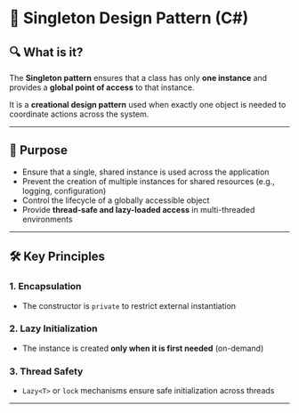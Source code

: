 # 🧩 Singleton Design Pattern (C#)

## 🔍 What is it?

The **Singleton pattern** ensures that a class has only **one instance** and provides a **global point of access** to that instance.

It is a **creational design pattern** used when exactly one object is needed to coordinate actions across the system.

---

## 🎯 Purpose

- Ensure that a single, shared instance is used across the application
- Prevent the creation of multiple instances for shared resources (e.g., logging, configuration)
- Control the lifecycle of a globally accessible object
- Provide **thread-safe and lazy-loaded access** in multi-threaded environments

---

## 🛠 Key Principles

### 1. **Encapsulation**
- The constructor is `private` to restrict external instantiation

### 2. **Lazy Initialization**
- The instance is created **only when it is first needed** (on-demand)

### 3. **Thread Safety**
- `Lazy<T>` or `lock` mechanisms ensure safe initialization across threads

---